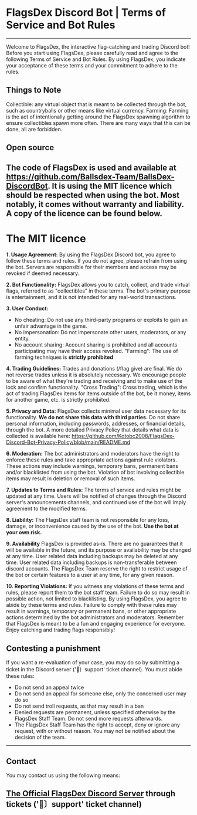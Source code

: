 # FlagsDex Discord Bot | Terms of Service and Bot Rules
-------------------------------------------------------------------------------------------
Welcome to FlagsDex, the interactive flag-catching and trading Discord bot! Before you start using FlagsDex, please carefully read and agree to the following Terms of Service and Bot Rules. By using FlagsDex, you indicate your acceptance of these terms and your commitment to adhere to the rules.

## Things to Note
Collectible: any virtual object that is meant to be collected through the bot, such as countryballs or other means like virtual currency.
Farming: Farming is the act of intentionally getting around the FlagsDex spawning algorithm to ensure collectibles spawn more often. There are many ways that this can be done, all are forbidden.

## Open source
The code of FlagsDex is used and available at https://github.com/Ballsdex-Team/BallsDex-DiscordBot. It is using the MIT licence which should be respected when using the bot. Most notably, it comes without warranty and liability. A copy of the licence can be found below.
-------------------------------------------------------------------------------------------
# The MIT licence
**1. Usage Agreement:**
By using the FlagsDex Discord bot, you agree to follow these terms and rules. If you do not agree, please refrain from using the bot. Servers are responsible for their members and access may be revoked if deemed necessary.

**2. Bot Functionality:**
FlagsDex allows you to catch, collect, and trade virtual flags, referred to as "collectibles" in these terms. The bot's primary purpose is entertainment, and it is not intended for any real-world transactions.

**3. User Conduct:**
- No cheating: Do not use any third-party programs or exploits to gain an unfair advantage in the game.
- No impersonation: Do not impersonate other users, moderators, or any entity.
- No account sharing: Account sharing is prohibited and all accounts participating may have their access revoked.
"Farming": The use of farming techniques is **strictly prohibited**

**4. Trading Guidelines:**
Trades and donations (/flag give) are final. We do not reverse trades unless it is absolutely necessary. We encourage people to be aware of what they're trading and receiving and to make use of the lock and confirm functionality.
"Cross Trading": Cross trading, which is the act of trading FlagsDex items for items outside of the bot, be it money, items for another game, etc. is strictly prohibited.

**5. Privacy and Data:**
FlagsDex collects minimal user data necessary for its functionality. **We do not share this data with third parties.**
Do not share personal information, including passwords, addresses, or financial details, through the bot.
A more detailed Privacy Policy that details what data is collected is available here: https://github.com/Kotobc2008/FlagsDex-Discord-Bot-Privacy-Policy/blob/main/README.md

**6. Moderation:**
The bot administrators and moderators have the right to enforce these rules and take appropriate actions against rule violators. These actions may include warnings, temporary bans, permanent bans and/or blacklisted from using the bot.
Violation of bot involving collectible items may result in deletion or removal of such items.

**7. Updates to Terms and Rules:**
The terms of service and rules might be updated at any time. Users will be notified of changes through the Discord server's announcements channels, and continued use of the bot will imply agreement to the modified terms.

**8. Liability:**
The FlagsDex staff team is not responsible for any loss, damage, or inconvenience caused by the use of the bot. **Use the bot at your own risk.**

**9. Availability**
FlagsDex is provided as-is. There are no guarantees that it will be available in the future, and its purpose or availability may be changed at any time.
User related data including backups may be deleted at any time.
User related data including backups is non-transferable between discord accounts.
The FlagsDex Team reserve the right to restrict usage of the bot or certain features to a user at any time, for any given reason.

**10. Reporting Violations:**
If you witness any violations of these terms and rules, please report them to the bot staff team. Failure to do so may result in possible action, not limited to blacklisting.
By using FlagsDex, you agree to abide by these terms and rules. Failure to comply with these rules may result in warnings, temporary or permanent bans, or other appropriate actions determined by the bot administrators and moderators. Remember that FlagsDex is meant to be a fun and engaging experience for everyone. Enjoy catching and trading flags responsibly!

## Contesting a punishment
If you want a re-evaluation of your case, you may do so by submitting a ticket in the Discord server  ('🔨〕support' ticket channel). You must abide these rules:

- Do not send an appeal twice
- Do not send an appeal for someone else, only the concerned user may do so
- Do not send troll requests, as that may result in a ban
- Denied requests are permanent, unless specified otherwise by the FlagsDex Staff Team. Do not send more requests afterwards.
- The FlagsDex Staff Team has the right to accept, deny or ignore any request, with or without reason. You may not be notified about the decision of the team.
-------------------------------------------------------------------------------------------
## Contact
You may contact us using the following means:

[The Official FlagsDex Discord Server](https://discord.gg/3bBwY9AYWU) through tickets ('🔨〕support' ticket channel)
-------------------------------------------------------------------------------------------

